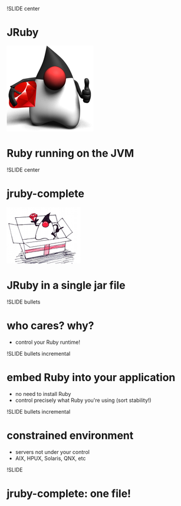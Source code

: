 !SLIDE center
# JRuby
![jruby.org](jruby1.png)

# Ruby running on the JVM

!SLIDE center
# jruby-complete

![jruby-complete](jrubygiftsized.jpg)

# JRuby in a single jar file

!SLIDE bullets
# who cares? why?

* control your Ruby runtime!

!SLIDE bullets incremental
# embed Ruby into your application

* no need to install Ruby
* control precisely what Ruby you're using (sort stability!)

!SLIDE bullets incremental
# constrained environment

* servers not under your control
* AIX, HPUX, Solaris, QNX, etc

!SLIDE
# jruby-complete: one file!
